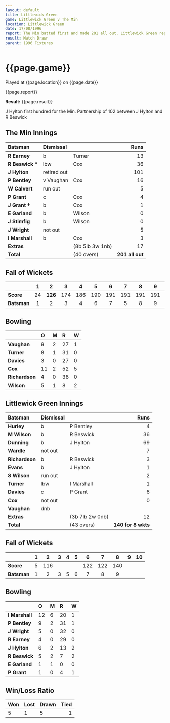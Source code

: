 ```yaml
---
layout: default
title: Littlewick Green
game: Littlewick Green v The Min
location: Littlewick Green
date: 17/08/1996
report: The Min batted first and made 201 all out. Littlewick Green replied with 140 for 8 wkts
result: Match Drawn
parent: 1996 Fixtures
---
```


# {{page.game}}

Played at {{page.location}} on {{page.date}}

{{page.report}}

**Result:** {{page.result}}

J Hylton first hundred for the Min. Partnership of 102 between J Hylton and R Beswick

## The Min Innings

| Batsman | Dismissal |  | Runs |
|:---|:---|---|---:|
| **R Earney** | b | Turner | 13 |
| **R Beswick &#42;** | lbw | Cox | 36 |
| **J Hylton** | retired out |  | 101 |
| **P Bentley** | v Vaughan | Cox | 16 |
| **W Calvert** | run out |  | 5 |
| **P Grant** | c | Cox | 4 |
| **J Grant &#8224;** | b | Cox | 1 |
| **E Garland** | b | Wilson | 0 |
| **J Stimfig** | b | Wilson | 0 |
| **J Wright** | not out |  | 5 |
| **I Marshall** | b | Cox | 3 |
| **Extras** | | (8b 5lb 3w 1nb) | 17 |
| **Total** | | (40 overs) | **201 all out** |

## Fall of Wickets

| | 1 | 2 | 3 | 4 | 5 | 6 | 7 | 8 | 9 | 10 |
|---|:---:|:---:|:---:|:---:|:---:|:---:|:---:|:---:|:---:|:---:|
| **Score** | 24 | **126** | 174 | 186 | 190 | 191 | 191 | 191 | 191 | 201 |
| **Batsman** | 1 | 2 | 3 | 4 | 6 | 7 | 5 | 8 | 9 | 11 |

## Bowling

| | O | M | R | W |
|---|:---|:---|:---|:---|
| **Vaughan** | 9 | 2 | 27 | 1 |
| **Turner** | 8 | 1 | 31 | 0 |
| **Davies** | 3 | 0 | 27 | 0 |
| **Cox** | 11 | 2 | 52 | 5 |
| **Richardson** | 4 | 0 | 38 | 0 |
| **Wilson** | 5 | 1 | 8 | 2 |

## Littlewick Green Innings

| Batsman | Dismissal |  | Runs |
|:---|:---|---|---:|
| **Hurley** | b | P Bentley | 4 |
| **M Wilson** | b | R Beswick | 36 |
| **Dunning** | b | J Hylton | 69 |
| **Wardle** | not out |  | 7 |
| **Richardson** | b | R Beswick | 3 |
| **Evans** | b | J Hylton | 1 |
| **S Wilson** | run out |  | 2 |
| **Turner** | lbw | I Marshall | 1 |
| **Davies** | c | P Grant | 6 |
| **Cox** | not out |  | 0 |
| **Vaughan** | dnb |  |  |
| **Extras** | | (3b 7lb 2w 0nb) | 12 |
| **Total** | | (43 overs) | **140 for 8 wkts** |

## Fall of Wickets

| | 1 | 2 | 3 | 4 | 5 | 6 | 7 | 8 | 9 | 10 |
|---|:---:|:---:|:---:|:---:|:---:|:---:|:---:|:---:|:---:|:---:|
| **Score** | 5 | 116 |  |  |  | 122 | 122 | 140 |  |  |
| **Batsman** | 1 | 2 | 3 | 5 | 6 | 7 | 8 | 9 |  |  |

## Bowling

| | O | M | R | W |
|---|:---|:---|:---|:---|
| **I Marshall** | 12 | 6 | 20 | 1 |
| **P Bentley** | 9 | 2 | 31 | 1 |
| **J Wright** | 5 | 0 | 32 | 0 |
| **R Earney** | 4 | 0 | 29 | 0 |
| **J Hylton** | 6 | 2 | 13 | 2 |
| **R Beswick** | 5 | 2 | 7 | 2 |
| **E Garland** | 1 | 1 | 0 | 0 |
| **P Grant** | 1 | 0 | 4 | 1 |

## Win/Loss Ratio

| Won | Lost | Drawn | Tied |
|:---|:---|:---|---:|
| 5 | 1 | 5 | 1 |